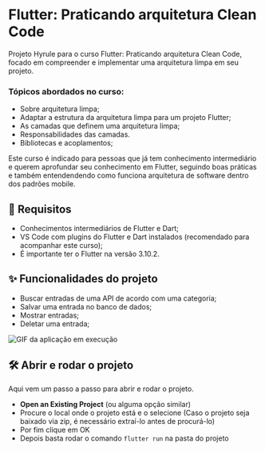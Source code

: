 # Flutter: Praticando arquitetura Clean Code

Projeto Hyrule para o curso Flutter: Praticando arquitetura Clean Code, focado em compreender e implementar uma arquitetura limpa em seu projeto.

### Tópicos abordados no curso:

- Sobre arquitetura limpa;
- Adaptar a estrutura da arquitetura limpa para um projeto Flutter;
- As camadas que definem uma arquitetura limpa;
- Responsabilidades das camadas.
- Bibliotecas e acoplamentos;


Este curso é indicado para pessoas que já tem conhecimento intermediário e querem aprofundar seu conhecimento em Flutter, seguindo boas práticas e também entendendendo como funciona arquitetura de software dentro dos padrões mobile.

## 📑 Requisitos

- Conhecimentos intermediários de Flutter e Dart;
- VS Code com plugins do Flutter e Dart instalados (recomendado para acompanhar este curso);
- É importante ter o Flutter na versão 3.10.2.

## ✨ Funcionalidades do projeto

- Buscar entradas de uma API de acordo com uma categoria;
- Salvar uma entrada no banco de dados;
- Mostrar entradas;
- Deletar uma entrada;

![GIF da aplicação em execução](https://github.com/ikyrie/3117-clean_architecture/assets/22684176/d993560d-45a6-4a0c-827c-c467535a659a)


## 🛠️ Abrir e rodar o projeto

Aqui vem um passo a passo para abrir e rodar o projeto.

- **Open an Existing Project** (ou alguma opção similar)
- Procure o local onde o projeto está e o selecione (Caso o projeto seja baixado via zip, é necessário extraí-lo antes de procurá-lo)
- Por fim clique em OK
- Depois basta rodar o comando `flutter run` na pasta do projeto
